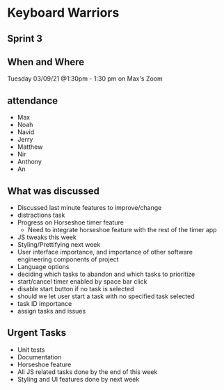 # Keyboard Warriors

## Sprint 3

## When and Where

Tuesday 03/09/21 @1:30pm -  1:30 pm on Max's Zoom

## attendance

- Max
- Noah
- Navid
- Jerry
- Matthew
- Nir
- Anthony
- An

## What was discussed

- Discussed last minute features to improve/change
- distractions task
- Progress on Horseshoe timer feature
  - Need to integrate horseshoe feature with the rest of the timer app
- JS tweaks this week
- Styling/Prettifying next week
- User interface importance, and importance of other software engineering components of project
- Language options
- deciding which tasks to abandon and which tasks to prioritize 
- start/cancel timer enabled by space bar click
- disable start button if no task is selected
- should we let user start a task with no specified task selected
- task ID importance
- assign tasks and issues

## Urgent Tasks

-  Unit tests
-  Documentation
-  Horseshoe feature
-  All JS related tasks done by the end of this week
-  Styling and UI features done by next week
